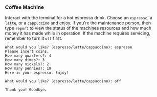 ### Coffee Machine

Interact with the terminal for a hot espresso drink. Choose an `espresso`, a `latte`, or a `cappuccino` and enjoy. If you're the maintenance person, then type `report` to view the status of the machines resources and how much money it has made while in operation. If the machine requires servicing, remember to turn it `off` first.

```
What would you like? (espresso/latte/cappuccino): espresso
Please insert coins.
How many quarters?: 4
How many dimes?: 3
How many nickels?: 2
How many pennies?: 10
Here is your espresso. Enjoy!

What would you like? (espresso/latte/cappuccino): off

Thank you! Goodbye.
```
